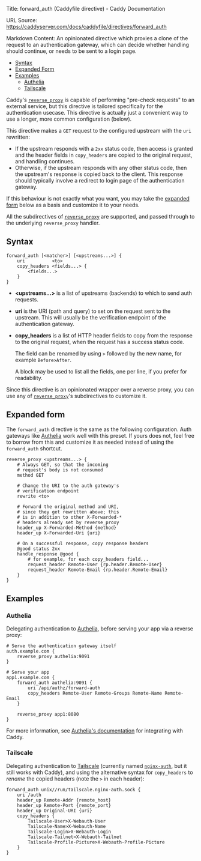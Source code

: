 Title: forward_auth (Caddyfile directive) - Caddy Documentation

URL Source: https://caddyserver.com/docs/caddyfile/directives/forward_auth

Markdown Content:
An opinionated directive which proxies a clone of the request to an authentication gateway, which can decide whether handling should continue, or needs to be sent to a login page.

*   [Syntax](https://caddyserver.com/docs/caddyfile/directives/forward_auth#syntax)
*   [Expanded Form](https://caddyserver.com/docs/caddyfile/directives/forward_auth#expanded-form)
*   [Examples](https://caddyserver.com/docs/caddyfile/directives/forward_auth#examples)
    *   [Authelia](https://caddyserver.com/docs/caddyfile/directives/forward_auth#authelia)
    *   [Tailscale](https://caddyserver.com/docs/caddyfile/directives/forward_auth#tailscale)

Caddy's [`reverse_proxy`](https://caddyserver.com/docs/caddyfile/directives/reverse_proxy) is capable of performing "pre-check requests" to an external service, but this directive is tailored specifically for the authentication usecase. This directive is actually just a convenient way to use a longer, more common configuration (below).

This directive makes a `GET` request to the configured upstream with the `uri` rewritten:

*   If the upstream responds with a `2xx` status code, then access is granted and the header fields in `copy_headers` are copied to the original request, and handling continues.
*   Otherwise, if the upstream responds with any other status code, then the upstream's response is copied back to the client. This response should typically involve a redirect to login page of the authentication gateway.

If this behaviour is not exactly what you want, you may take the [expanded form](https://caddyserver.com/docs/caddyfile/directives/forward_auth#expanded-form) below as a basis and customize it to your needs.

All the subdirectives of [`reverse_proxy`](https://caddyserver.com/docs/caddyfile/directives/reverse_proxy) are supported, and passed through to the underlying `reverse_proxy` handler.

Syntax
------

```
forward_auth [<matcher>] [<upstreams...>] {
	uri          <to>
	copy_headers <fields...> {
		<fields...>
	}
}
```

*   **<upstreams...\>** is a list of upstreams (backends) to which to send auth requests.
    
*   **uri** is the URI (path and query) to set on the request sent to the upstream. This will usually be the verification endpoint of the authentication gateway.
    
*   **copy\_headers** is a list of HTTP header fields to copy from the response to the original request, when the request has a success status code.
    
    The field can be renamed by using `>` followed by the new name, for example `Before>After`.
    
    A block may be used to list all the fields, one per line, if you prefer for readability.
    

Since this directive is an opinionated wrapper over a reverse proxy, you can use any of [`reverse_proxy`](https://caddyserver.com/docs/caddyfile/directives/reverse_proxy#syntax)'s subdirectives to customize it.

Expanded form
-------------

The `forward_auth` directive is the same as the following configuration. Auth gateways like [Authelia](https://www.authelia.com/) work well with this preset. If yours does not, feel free to borrow from this and customize it as needed instead of using the `forward_auth` shortcut.

```
reverse_proxy <upstreams...> {
	# Always GET, so that the incoming
	# request's body is not consumed
	method GET

	# Change the URI to the auth gateway's
	# verification endpoint
	rewrite <to>

	# Forward the original method and URI,
	# since they get rewritten above; this
	# is in addition to other X-Forwarded-*
	# headers already set by reverse_proxy
	header_up X-Forwarded-Method {method}
	header_up X-Forwarded-Uri {uri}

	# On a successful response, copy response headers
	@good status 2xx
	handle_response @good {
		# for example, for each copy_headers field...
		request_header Remote-User {rp.header.Remote-User}
		request_header Remote-Email {rp.header.Remote-Email}
	}
}
```

Examples
--------

### Authelia

Delegating authentication to [Authelia](https://www.authelia.com/), before serving your app via a reverse proxy:

```
# Serve the authentication gateway itself
auth.example.com {
	reverse_proxy authelia:9091
}

# Serve your app
app1.example.com {
	forward_auth authelia:9091 {
		uri /api/authz/forward-auth
		copy_headers Remote-User Remote-Groups Remote-Name Remote-Email
	}

	reverse_proxy app1:8080
}
```

For more information, see [Authelia's documentation](https://www.authelia.com/integration/proxies/caddy/) for integrating with Caddy.

### Tailscale

Delegating authentication to [Tailscale](https://tailscale.com/) (currently named [`nginx-auth`](https://tailscale.com/blog/tailscale-auth-nginx/), but it still works with Caddy), and using the alternative syntax for `copy_headers` to _rename_ the copied headers (note the `>` in each header):

```
forward_auth unix//run/tailscale.nginx-auth.sock {
	uri /auth
	header_up Remote-Addr {remote_host}
	header_up Remote-Port {remote_port}
	header_up Original-URI {uri}
	copy_headers {
		Tailscale-User>X-Webauth-User
		Tailscale-Name>X-Webauth-Name
		Tailscale-Login>X-Webauth-Login
		Tailscale-Tailnet>X-Webauth-Tailnet
		Tailscale-Profile-Picture>X-Webauth-Profile-Picture
	}
}
```
